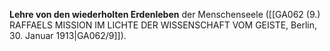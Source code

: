 
**Lehre von den wiederholten Erdenleben** der Menschenseele ([[GA062 (9.) RAFFAELS MISSION IM LICHTE DER WISSENSCHAFT VOM GEISTE, Berlin, 30. Januar 1913|GA062/9]]).
